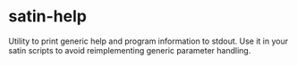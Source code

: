 satin-help
==========

Utility to print generic help and program information to stdout.
Use it in your satin scripts to avoid reimplementing generic parameter handling.
